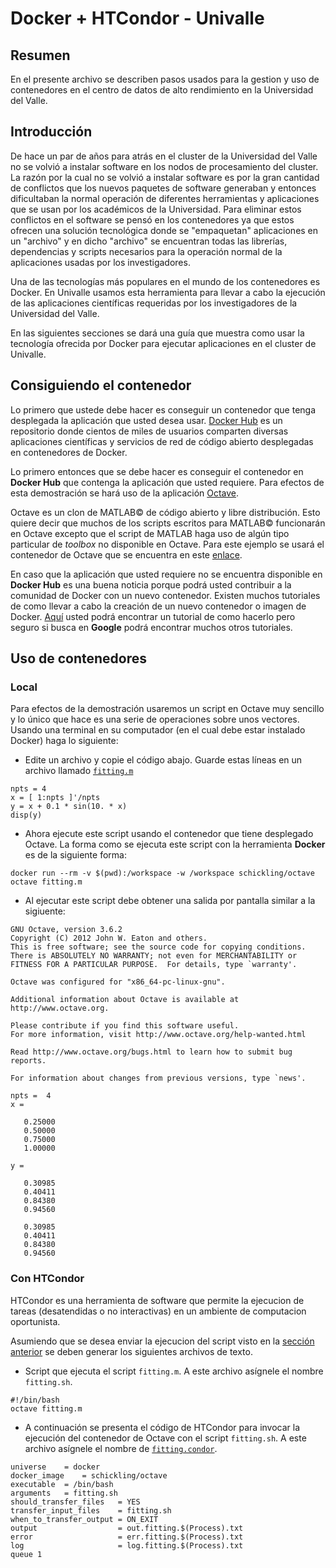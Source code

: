 # Docker + HTCondor - Univalle

## Resumen

En el presente archivo se describen pasos usados para la gestion y uso de 
contenedores en el centro de datos de alto rendimiento en la Universidad del 
Valle.

## Introducción

De hace un par de años para atrás en el cluster de la Universidad del Valle no se volvió a instalar software en los nodos de procesamiento del cluster.
La razón por la cual no se volvió a instalar software es por la gran cantidad de conflictos que los nuevos paquetes de software generaban y entonces dificultaban la normal operación de diferentes herramientas y aplicaciones que se usan por los académicos de la Universidad. 
Para eliminar estos conflictos en el software se pensó en los contenedores ya que estos ofrecen una solución tecnológica donde se "empaquetan" aplicaciones en un "archivo" y en dicho "archivo" se encuentran todas las librerías, dependencias y scripts necesarios para la operación normal de la aplicaciones usadas por los investigadores.

Una de las tecnologías más populares en el mundo de los contenedores es Docker.
En Univalle usamos esta herramienta para llevar a cabo la ejecución de las aplicaciones científicas requeridas por los investigadores de la Universidad del Valle.

En las siguientes secciones se dará una guía que muestra como usar la tecnología ofrecida por Docker para ejecutar aplicaciones en el cluster de Univalle.

## Consiguiendo el contenedor

Lo primero que ustede debe hacer es conseguir un contenedor que tenga desplegada la aplicación que usted desea usar. 
[Docker Hub](https://hub.docker.com) es un repositorio donde cientos de miles de usuarios comparten diversas aplicaciones científicas y servicios de red de código abierto desplegadas en contenedores de Docker.

Lo primero entonces que se debe hacer es conseguir el contenedor en **Docker Hub** que contenga la aplicación que usted requiere. 
Para efectos de esta demostración se hará uso de la aplicación [Octave](https://www.gnu.org/software/octave/).

Octave es un clon de MATLAB&copy; de código abierto y libre distribución.
Esto quiere decir que muchos de los scripts escritos para MATLAB&copy; funcionarán en Octave excepto que el script de MATLAB haga uso de algún tipo particular de *toolbox* no disponible en Octave.
Para este ejemplo se usará el contenedor de Octave que se encuentra en este [enlace](https://hub.docker.com/r/schickling/octave/).

En caso que la aplicación que usted requiere no se encuentra disponible en **Docker Hub** es una buena noticia porque podrá usted contribuir a la comunidad de Docker con un nuevo contenedor.
Existen muchos tutoriales de como llevar a cabo la creación de un nuevo contenedor o imagen de Docker. 
[Aquí](https://www.howtoforge.com/tutorial/how-to-create-docker-images-with-dockerfile/) usted podrá encontrar un tutorial de como hacerlo pero seguro si busca en **Google** podrá encontrar muchos otros tutoriales.

## Uso de contenedores

### Local

Para efectos de la demostración usaremos un script en Octave muy sencillo y lo único que hace es una serie de operaciones sobre unos vectores. 
Usando una terminal en su computador (en el cual debe estar instalado Docker) haga lo siguiente:

* Edite un archivo y copie el código abajo. Guarde estas líneas en un archivo llamado [`fitting.m`](fitting.m)

```
npts = 4
x = [ 1:npts ]'/npts
y = x + 0.1 * sin(10. * x)
disp(y)
```

* Ahora ejecute este script usando el contenedor que tiene desplegado Octave. La forma como se ejecuta este script con la herramienta **Docker** es de la siguiente forma:

```
docker run --rm -v $(pwd):/workspace -w /workspace schickling/octave octave fitting.m
```

* Al ejecutar este script debe obtener una salida por pantalla similar a la sigiuente:

```
GNU Octave, version 3.6.2
Copyright (C) 2012 John W. Eaton and others.
This is free software; see the source code for copying conditions.
There is ABSOLUTELY NO WARRANTY; not even for MERCHANTABILITY or
FITNESS FOR A PARTICULAR PURPOSE.  For details, type `warranty'.

Octave was configured for "x86_64-pc-linux-gnu".

Additional information about Octave is available at http://www.octave.org.

Please contribute if you find this software useful.
For more information, visit http://www.octave.org/help-wanted.html

Read http://www.octave.org/bugs.html to learn how to submit bug reports.

For information about changes from previous versions, type `news'.

npts =  4
x =

   0.25000
   0.50000
   0.75000
   1.00000

y =

   0.30985
   0.40411
   0.84380
   0.94560

   0.30985
   0.40411
   0.84380
   0.94560
```


###  Con HTCondor

HTCondor es una herramienta de software que permite la ejecucion de tareas (desatendidas o no interactivas) en un ambiente de computacion oportunista.

Asumiendo que se desea enviar la ejecucion del script visto en la [sección anterior](#local) se deben generar los siguientes archivos de texto.

* Script que ejecuta el script `fitting.m`. A este archivo asígnele el nombre `fitting.sh`.

```
#!/bin/bash
octave fitting.m
```

* A continuación se presenta el código de HTCondor para invocar la ejecución del contenedor de Octave con el script `fitting.sh`. A este archivo asígnele el nombre de [`fitting.condor`](fitting.condor).

```
universe 	= docker
docker_image	= schickling/octave
executable 	= /bin/bash
arguments	= fitting.sh 	
should_transfer_files   = YES
transfer_input_files    = fitting.sh
when_to_transfer_output = ON_EXIT
output                  = out.fitting.$(Process).txt
error                   = err.fitting.$(Process).txt
log                     = log.fitting.$(Process).txt
queue 1
```
